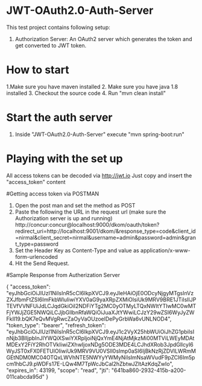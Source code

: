 # JWT-OAuth2.0-Auth-Server

This test project contains following setup:
1. Authorization Server: An OAuth2 server which generates the token and get converted to JWT token.

# How to start

1.Make sure you have maven installed
2. Make sure you have java 1.8 installed
3. Checkout the source code
4. Run "mvn clean install"

# Start the auth server

1. Inside "JWT-OAuth2.0-Auth-Server" execute "mvn spring-boot:run"

# Playing with the set up 
All access tokens can be decoded via http://jwt.io Just copy and insert the "access_token" content

#Getting access token via POSTMAN

1. Open the post man and set the method as POST 
2. Paste the following the URL in the request url  (make sure the Authorization server is up and running)
http://concur:concur@localhost:9000/dkom/oauth/token?redirect_uri=http://localhost:9001/dkom/&response_type=code&client_id=nirmal&client_secret=nirmal&username=admin&password=admin&grant_type=password
3. Set the Header Key as Content-Type and value as application/x-www-form-urlencoded
4. Hit the Send Request.

#Sample Response from Autherization Server

{
  "access_token": "eyJhbGciOiJIUzI1NiIsInR5cCI6IkpXVCJ9.eyJleHAiOjE0ODcyNjgyMTgsInVzZXJfbmFtZSI6ImFkbWluIiwiYXV0aG9yaXRpZXMiOlsiUk9MRV9BRE1JTiIsIlJPTEVfVVNFUiJdLCJqdGkiOiI2NDFiYTg2MC0yOTMyLTQxNWItYTIwMC0wMTFjYWJjZGE5NWQiLCJjbGllbnRfaWQiOiJuaXJtYWwiLCJzY29wZSI6WyJyZWFkIl19.bQK7eQvMVgRwcZaOyVaOUzoelDePyGrbWa6vUNLNOD4",
  "token_type": "bearer",
  "refresh_token": "eyJhbGciOiJIUzI1NiIsInR5cCI6IkpXVCJ9.eyJ1c2VyX25hbWUiOiJhZG1pbiIsInNjb3BlIjpbInJlYWQiXSwiYXRpIjoiNjQxYmE4NjAtMjkzMi00MTViLWEyMDAtMDExY2FiY2RhOTVkIiwiZXhwIjoxNDg5ODE3MDE4LCJhdXRob3JpdGllcyI6WyJST0xFX0FETUlOIiwiUk9MRV9VU0VSIl0sImp0aSI6IjBkNzRjZDVlLWRmMGEtNDM0MC04OTQxLWVhNTE5NWYyYWMyNiIsImNsaWVudF9pZCI6Im5pcm1hbCJ9.pWDFs17E-LQw4M7TpWcJbCal2hZbtwJZltAzKdqZwIo",
  "expires_in": 43199,
  "scope": "read",
  "jti": "641ba860-2932-415b-a200-011cabcda95d"
}




